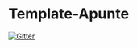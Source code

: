 # Template-Apunte

[![Gitter](https://badges.gitter.im/Template-Latex/Template-Apunte.svg)](https://gitter.im/Template-Latex/Template-Apunte?utm_source=badge&utm_medium=badge&utm_campaign=pr-badge&utm_content=badge)